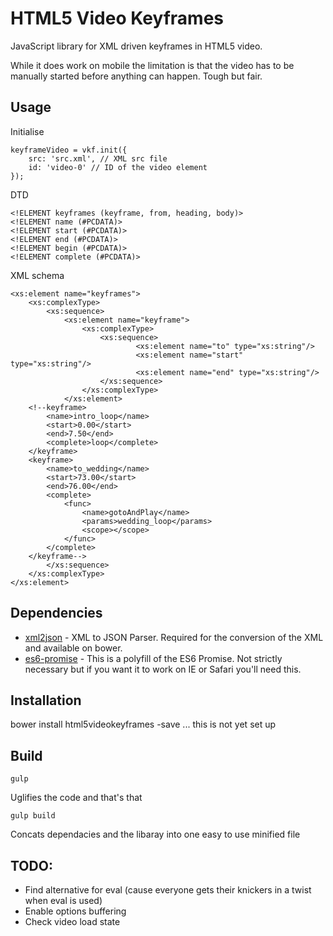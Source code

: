 # HTML5 Video Keyframes

JavaScript library for XML driven keyframes in HTML5 video.

While it does work on mobile the limitation is that the video has to be manually started before anything can happen. Tough but fair.

## Usage
Initialise
```
keyframeVideo = vkf.init({
	src: 'src.xml', // XML src file
	id: 'video-0' // ID of the video element
});	
```
DTD
```
<!ELEMENT keyframes (keyframe, from, heading, body)>
<!ELEMENT name (#PCDATA)>
<!ELEMENT start (#PCDATA)>
<!ELEMENT end (#PCDATA)>
<!ELEMENT begin (#PCDATA)>
<!ELEMENT complete (#PCDATA)>  
```

XML schema
```
<xs:element name="keyframes">
  	<xs:complexType>
    	<xs:sequence>
    		<xs:element name="keyframe">
    			<xs:complexType>
    				<xs:sequence>
    						<xs:element name="to" type="xs:string"/>
    						<xs:element name="start" type="xs:string"/>
    						<xs:element name="end" type="xs:string"/>
    				</xs:sequence>
  				</xs:complexType>
    		</xs:element>
	<!--keyframe>
		<name>intro_loop</name>
		<start>0.00</start>
		<end>7.50</end>
		<complete>loop</complete>
	</keyframe>
	<keyframe>
		<name>to_wedding</name>
		<start>73.00</start>
		<end>76.00</end>
		<complete>
			<func>
				<name>gotoAndPlay</name>
				<params>wedding_loop</params>
				<scope></scope>
			</func>			
		</complete>
	</keyframe-->
		</xs:sequence>
  	</xs:complexType>
</xs:element>
```
## Dependencies

* [xml2json](https://github.com/ron-liu/xml2json) - XML to JSON Parser. Required for the conversion of the XML and available on bower.
* [es6-promise](https://github.com/components/es6-promise) - This is a polyfill of the ES6 Promise. Not strictly necessary but if you want it to work on IE or Safari you'll need this.

## Installation

bower install html5videokeyframes -save ... this is not yet set up

## Build
```
gulp
```
Uglifies the code and that's that

```
gulp build 
```
Concats dependacies and the libaray into one easy to use minified file

## TODO:

* Find alternative for eval (cause everyone gets their knickers in a twist when eval is used)
* Enable options buffering
* Check video load state
